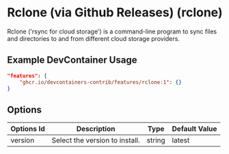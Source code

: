
# Rclone (via Github Releases) (rclone)

Rclone ('rsync for cloud storage') is a command-line program to sync files and directories to and from different cloud storage providers.

## Example DevContainer Usage

```json
"features": {
    "ghcr.io/devcontainers-contrib/features/rclone:1": {}
}
```

## Options

| Options Id | Description | Type | Default Value |
|-----|-----|-----|-----|
| version | Select the version to install. | string | latest |


